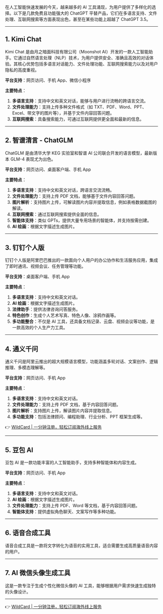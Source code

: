 在人工智能快速发展的今天，越来越多的 AI 工具涌现，为用户提供了多样化的选择。以下是几款免费且功能强大的 ChatGPT 平替产品，它们在多语言支持、文件处理、互联网搜索等方面表现出色，甚至在某些功能上超越了 ChatGPT 3.5。

---

## 1. Kimi Chat

Kimi Chat 是由月之暗面科技有限公司（Moonshot AI）开发的一款人工智能助手。它通过自然语言处理（NLP）技术，为用户提供安全、准确且高效的对话体验。其核心优势包括多语言对话能力、文件处理功能、互联网搜索能力以及对用户隐私的高度重视。

**平台支持**：网页访问、手机 App、微信小程序

**主要特点**：
1. **多语言支持**：支持中文和英文对话，能够与用户进行流畅的跨语言交流。
2. **文件处理能力**：支持上传多种文件格式（如 TXT、PDF、Word、PPT、Excel、带文字的图片等），并基于文件内容回答问题。
3. **互联网搜索**：具备搜索能力，可通过互联网提供更全面和最新的信息。

---

## 2. 智谱清言 - ChatGLM

ChatGLM 是由清华大学 KEG 实验室和智谱 AI 公司联合开发的语言模型，最新版本 GLM-4 表现尤为出色。

**平台支持**：网页访问、桌面客户端、手机 App

**主要特点**：
1. **多语言支持**：支持中文和英文对话，跨语言交流流畅。
2. **文件处理能力**：支持上传 PDF 文档，能够基于文件内容回答问题。
3. **图片解析**：支持图片上传，可解读图片内容并提取信息，例如表格数据截图的解读。
4. **互联网搜索**：通过互联网搜索提供全面的信息。
5. **智能体支持**：类似 GPTs，提供大量专用场景的智能体，并支持按需创建。
6. **AI 绘画**：根据文字描述生成图片。

---

## 3. 钉钉个人版

钉钉个人版是阿里巴巴推出的一款面向个人用户的办公协作和生活服务应用，集成了即时通讯、视频会议、任务管理等功能。

**平台支持**：桌面客户端、手机 App

**主要特点**：
1. **多语言支持**：支持中文和英文对话。
2. **AI 绘画**：根据文字描述生成图片。
3. **法律助手**：提供法律咨询问答服务。
4. **特色创作**：生成个人艺术写真、特色人像、涂鸦作画等。
5. **多功能整合**：不仅是 AI 工具，还具备文档记录、云盘、视频会议等功能，是一款高效的个人生产力工具。

---

## 4. 通义千问

通义千问是阿里云推出的超大规模语言模型，功能涵盖多轮对话、文案创作、逻辑推理、多模态理解等。

**平台支持**：网页访问、手机 App

**主要特点**：
1. **多语言支持**：支持中文和英文对话。
2. **文件处理能力**：支持上传 PDF 文档，基于内容回答问题。
3. **图片解析**：支持图片上传，解读图片内容并提取信息。
4. **多功能支持**：包括法律顾问、编程助理、行业分析、PPT 框架生成等。

👉 [WildCard | 一分钟注册，轻松订阅海外线上服务](https://bit.ly/bewildcard)

---

## 5. 豆包 AI

豆包 AI 是一款功能丰富的人工智能助手，支持多种智能体和内容生成。

**平台支持**：网页访问、手机 App

**主要特点**：
1. **多语言支持**：支持中文和英文对话。
2. **AI 绘画**：根据文字描述生成图片。
3. **文件处理能力**：支持上传 PDF、Word 等文档，基于内容回答问题。
4. **智能体支持**：提供虚拟角色聊天、文案写作等多种功能。

---

## 6. 语音合成工具

语音合成工具是一款将文字转化为语音的实用工具，适合需要生成高质量语音内容的用户。

---

## 7. AI 微信头像生成工具

这是一款专注于生成个性化微信头像的 AI 工具，能够根据用户需求快速生成独特的头像设计。

---

👉 [WildCard | 一分钟注册，轻松订阅海外线上服务](https://bit.ly/bewildcard)
